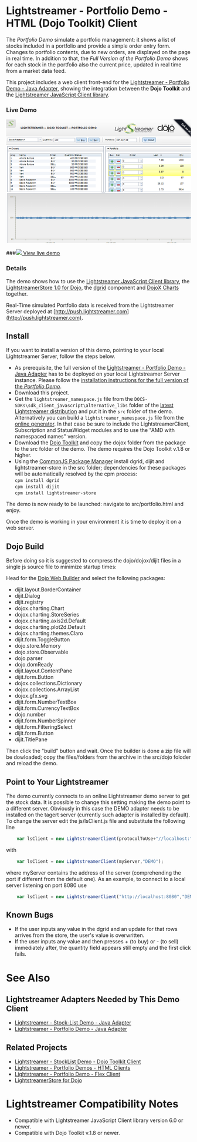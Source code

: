 # Lightstreamer - Portfolio Demo - HTML (Dojo Toolkit) Client

<!-- START DESCRIPTION lightstreamer-example-portfolio-client-dojo -->
The *Portfolio Demo* simulate a portfolio management: it shows a list of stocks included in a portfolio and provide a simple order entry form. Changes to portfolio contents, due to new orders, are displayed on the page in real time. In addition to that, the *Full Version of the Portfolio Demo* shows for each stock in the portfolio also the current price, updated in real time from a market data feed.

This project includes a web client front-end for the [Lightstreamer - Portfolio Demo - Java Adapter](https://github.com/Weswit/Lightstreamer-example-Portfolio-adapter-java), showing the integration between the **Dojo Toolkit** and the [Lightstreamer JavaScript Client library](http://www.lightstreamer.com/docs/client_javascript_uni_api/index.html).

### Live Demo

[![screenshot](screen_dojo_portfolio_large.png)](http://demos.lightstreamer.com/DojoDemo/portfolio.html)

###[![](http://demos.lightstreamer.com/site/img/play.png) View live demo](http://demos.lightstreamer.com/DojoDemo/portfolio.html)

### Details

The demo shows how to use the [Lightstreamer JavaScript Client library](http://www.lightstreamer.com/docs/client_javascript_uni_api/index.html), the [LightstreamerStore 1.0 for Dojo](https://github.com/Weswit/dojo-lightstreamer-store), the [dgrid](https://github.com/SitePen/dgrid) component and [DojoX Charts](https://github.com/dojo/dojox) together.

Real-Time simulated Portfolio data is received from the Lightstreamer Server deployed at [http://push.lightstreamer.com](http://push.lightstreamer.com).
<!-- END DESCRIPTION lightstreamer-example-portfolio-client-dojo -->

## Install
If you want to install a version of this demo, pointing to your local Lightstreamer Server, follow the steps below.

* As prerequisite, the full version of the [Lightstreamer - Portfolio Demo - Java Adapter](https://github.com/Weswit/Lightstreamer-example-Portfolio-adapter-java) has to be deployed on your local Lightstreamer Server instance. Please follow the [installation instructions for the full version of the *Portfolio Demo*](https://github.com/Weswit/Lightstreamer-example-Portfolio-adapter-java#portfolio-demo).
* Download this project.
* Get the `lightstreamer_namespace.js` file from the `DOCS-SDKs\sdk_client_javascript\alternative_libs` folder of the [latest Lightstreamer distribution](http://www.lightstreamer.com/download) and put it in the `src` folder of the demo. Alternatively you can build a `lightstreamer_namespace.js` file from the [online generator](http://www.lightstreamer.com/distros/Lightstreamer_Allegro-Presto-Vivace_5_0_Colosseo_20120803/Lightstreamer/DOCS-SDKs/sdk_client_javascript/tools/generator.html). In that case be sure to include the LightstreamerClient, Subscription and StatusWidget modules and to use the "AMD with namespaced names" version.
* Download the [Dojo Toolkit](http://download.dojotoolkit.org) and copy the dojox folder from the package to the src folder of the demo. The demo requires the Dojo Toolkit v.1.8 or higher.
* Using the [CommonJS Package Manager](https://github.com/kriszyp/cpm) install dgrid, dijit and lightstreamer-store in the src folder; dependencies for these packages will be automatically resolved by the cpm process:<BR/>
`cpm install dgrid`<BR/>
`cpm install dijit`<BR/>
`cpm install lightstreamer-store`
        
The demo is now ready to be launched: navigate to src/portfolio.html and enjoy.        
        
Once the demo is working in your environment it is time to deploy it on a web server. 

## Dojo Build ##

Before doing so it is suggested to compress the dojo/dojox/dijit files in a single js source file to minimize startup times:

Head for the [Dojo Web Builder](http://build.dojotoolkit.org/) and select the following packages:

-  dijit.layout.BorderContainer
-  dijit.Dialog
-  dijit.registry
-  dojox.charting.Chart
-  dojox.charting.StoreSeries
-  dojox.charting.axis2d.Default
-  dojox.charting.plot2d.Default
-  dojox.charting.themes.Claro
-  dijit.form.ToggleButton
-  dojo.store.Memory
-  dojo.store.Observable
-  dojo.parser
-  dojo.domReady
-  dijit.layout.ContentPane
-  dijit.form.Button
-  dojox.collections.Dictionary
-  dojox.collections.ArrayList
-  dojox.gfx.svg
-  dijit.form.NumberTextBox
-  dijit.form.CurrencyTextBox
-  dojo.number
-  dijit.form.NumberSpinner
-  dijit.form.FilteringSelect
-  dijit.form.Button
-  dijit.TitlePane

Then click the "build" button and wait. Once the builder is done a zip file will be dowloaded; copy the files/folders from the archive in the src/dojo foloder and reload the demo. 

## Point to Your Lightstreamer ##

The demo currently connects to an online Lightstreamer demo server to get the stock data. It is possible to change this setting making the demo point to a different server. Obviously in this 
case the DEMO adapter needs to be installed on the tagert server (currently such adapter is installed by default).
To change the server edit the js/lsClient.js file and substitute the following line

```js
    var lsClient = new LightstreamerClient(protocolToUse+"//localhost:"+portToUse,"DEMO");
```

with

```js
    var lsClient = new LightstreamerClient(myServer,"DEMO");
```

where myServer contains the address of the server (comprehending the port if different from the default one).
As an example, to connect to a local server listening on port 8080 use

```js
    var lsClient = new LightstreamerClient("http://localhost:8080","DEMO");
```

## Known Bugs ##

*  If the user inputs any value in the dgrid and an update for that rows arrives from the store, the user's value is overwritten.
*  If the user inputs any value and then presses + (to buy) or - (to sell) immediately after, the quantity field appears still empty and the first click fails.


# See Also #

## Lightstreamer Adapters Needed by This Demo Client ##

<!-- START RELATED_ENTRIES -->
* [Lightstreamer - Stock-List Demo - Java Adapter](https://github.com/Weswit/Lightstreamer-example-Stocklist-adapter-java)
* [Lightstreamer - Portfolio Demo - Java Adapter](https://github.com/Weswit/Lightstreamer-example-Portfolio-adapter-java)

<!-- END RELATED_ENTRIES -->

## Related Projects ##

* [Lightstreamer - StockList Demo - Dojo Toolkit Client](https://github.com/Weswit/Lightstreamer-example-StockList-client-dojo)
* [Lightstreamer - Portfolio Demos - HTML Clients](https://github.com/Weswit/Lightstreamer-example-Portfolio-client-javascript)
* [Lightstreamer - Portfolio Demo - Flex Client](https://github.com/Weswit/Lightstreamer-example-Portfolio-client-flex)
* [LightstreamerStore for Dojo](https://github.com/Weswit/dojo-lightstreamer-store)

# Lightstreamer Compatibility Notes #

* Compatible with Lightstreamer JavaScript Client library version 6.0 or newer.
* Compatible with Dojo Toolkit v.1.8 or newer.
